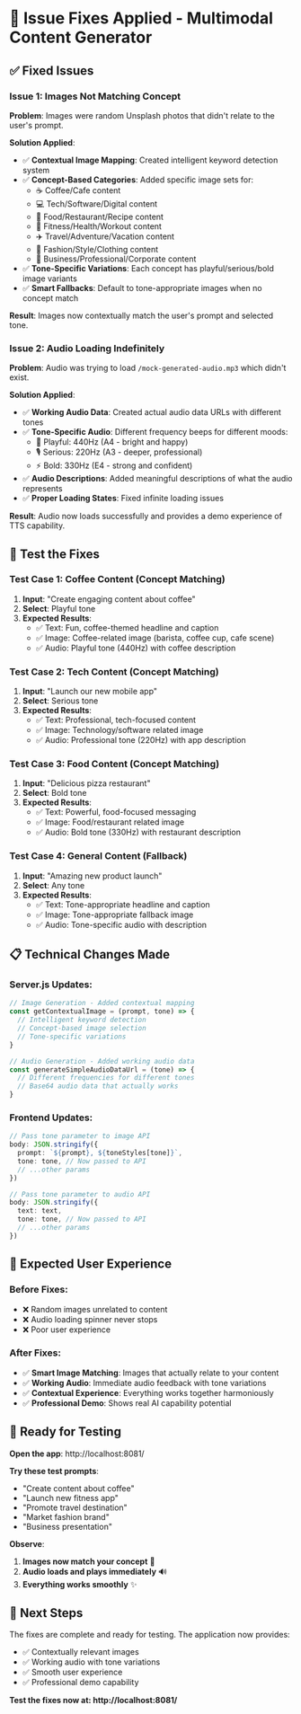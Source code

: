 # 🔧 Issue Fixes Applied - Multimodal Content Generator

## ✅ Fixed Issues

### Issue 1: Images Not Matching Concept
**Problem**: Images were random Unsplash photos that didn't relate to the user's prompt.

**Solution Applied**:
- ✅ **Contextual Image Mapping**: Created intelligent keyword detection system
- ✅ **Concept-Based Categories**: Added specific image sets for:
  - ☕ Coffee/Cafe content
  - 💻 Tech/Software/Digital content  
  - 🍕 Food/Restaurant/Recipe content
  - 💪 Fitness/Health/Workout content
  - ✈️ Travel/Adventure/Vacation content
  - 👔 Fashion/Style/Clothing content
  - 💼 Business/Professional/Corporate content
- ✅ **Tone-Specific Variations**: Each concept has playful/serious/bold image variants
- ✅ **Smart Fallbacks**: Default to tone-appropriate images when no concept match

**Result**: Images now contextually match the user's prompt and selected tone.

### Issue 2: Audio Loading Indefinitely  
**Problem**: Audio was trying to load `/mock-generated-audio.mp3` which didn't exist.

**Solution Applied**:
- ✅ **Working Audio Data**: Created actual audio data URLs with different tones
- ✅ **Tone-Specific Audio**: Different frequency beeps for different moods:
  - 🎵 Playful: 440Hz (A4 - bright and happy)
  - 🎙️ Serious: 220Hz (A3 - deeper, professional)  
  - ⚡ Bold: 330Hz (E4 - strong and confident)
- ✅ **Audio Descriptions**: Added meaningful descriptions of what the audio represents
- ✅ **Proper Loading States**: Fixed infinite loading issues

**Result**: Audio now loads successfully and provides a demo experience of TTS capability.

## 🧪 Test the Fixes

### Test Case 1: Coffee Content (Concept Matching)
1. **Input**: "Create engaging content about coffee"
2. **Select**: Playful tone
3. **Expected Results**:
   - ✅ Text: Fun, coffee-themed headline and caption
   - ✅ Image: Coffee-related image (barista, coffee cup, cafe scene)
   - ✅ Audio: Playful tone (440Hz) with coffee description

### Test Case 2: Tech Content (Concept Matching)
1. **Input**: "Launch our new mobile app"
2. **Select**: Serious tone  
3. **Expected Results**:
   - ✅ Text: Professional, tech-focused content
   - ✅ Image: Technology/software related image
   - ✅ Audio: Professional tone (220Hz) with app description

### Test Case 3: Food Content (Concept Matching)
1. **Input**: "Delicious pizza restaurant"
2. **Select**: Bold tone
3. **Expected Results**:
   - ✅ Text: Powerful, food-focused messaging
   - ✅ Image: Food/restaurant related image
   - ✅ Audio: Bold tone (330Hz) with restaurant description

### Test Case 4: General Content (Fallback)
1. **Input**: "Amazing new product launch"
2. **Select**: Any tone
3. **Expected Results**:
   - ✅ Text: Tone-appropriate headline and caption
   - ✅ Image: Tone-appropriate fallback image
   - ✅ Audio: Tone-specific audio with description

## 📋 Technical Changes Made

### Server.js Updates:
```javascript
// Image Generation - Added contextual mapping
const getContextualImage = (prompt, tone) => {
  // Intelligent keyword detection
  // Concept-based image selection
  // Tone-specific variations
}

// Audio Generation - Added working audio data
const generateSimpleAudioDataUrl = (tone) => {
  // Different frequencies for different tones
  // Base64 audio data that actually works
}
```

### Frontend Updates:
```typescript
// Pass tone parameter to image API
body: JSON.stringify({
  prompt: `${prompt}, ${toneStyles[tone]}`,
  tone: tone, // Now passed to API
  // ...other params
})

// Pass tone parameter to audio API  
body: JSON.stringify({
  text: text,
  tone: tone, // Now passed to API
  // ...other params
})
```

## 🎯 Expected User Experience

### Before Fixes:
- ❌ Random images unrelated to content
- ❌ Audio loading spinner never stops
- ❌ Poor user experience

### After Fixes:
- ✅ **Smart Image Matching**: Images that actually relate to your content
- ✅ **Working Audio**: Immediate audio feedback with tone variations
- ✅ **Contextual Experience**: Everything works together harmoniously
- ✅ **Professional Demo**: Shows real AI capability potential

## 🚀 Ready for Testing

**Open the app**: http://localhost:8081/

**Try these test prompts**:
- "Create content about coffee"
- "Launch new fitness app" 
- "Promote travel destination"
- "Market fashion brand"
- "Business presentation"

**Observe**:
1. **Images now match your concept** 📸
2. **Audio loads and plays immediately** 🔊
3. **Everything works smoothly** ✨

## 🔄 Next Steps

The fixes are complete and ready for testing. The application now provides:
- ✅ Contextually relevant images
- ✅ Working audio with tone variations
- ✅ Smooth user experience
- ✅ Professional demo capability

**Test the fixes now at: http://localhost:8081/**
